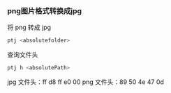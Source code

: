 ### png图片格式转换成jpg

将 png 转成 jpg

```sh
ptj <absolutefolder>
```

查询文件头

```sh
ptj h <absolutePath>
```

jpg 文件头：ff d8 ff e0 00
png 文件头：89 50 4e 47 0d

